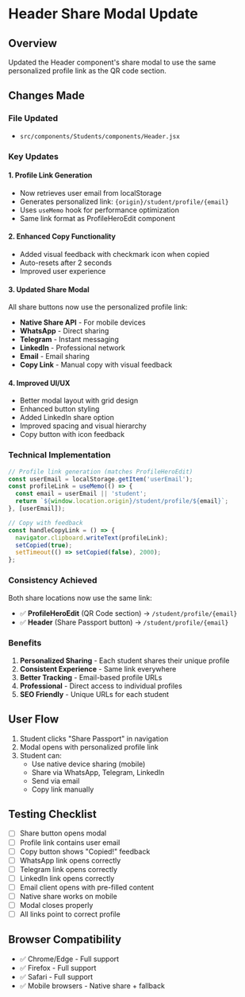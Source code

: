 # Header Share Modal Update

## Overview
Updated the Header component's share modal to use the same personalized profile link as the QR code section.

## Changes Made

### File Updated
- `src/components/Students/components/Header.jsx`

### Key Updates

#### 1. **Profile Link Generation**
- Now retrieves user email from localStorage
- Generates personalized link: `{origin}/student/profile/{email}`
- Uses `useMemo` hook for performance optimization
- Same link format as ProfileHeroEdit component

#### 2. **Enhanced Copy Functionality**
- Added visual feedback with checkmark icon when copied
- Auto-resets after 2 seconds
- Improved user experience

#### 3. **Updated Share Modal**
All share buttons now use the personalized profile link:
- **Native Share API** - For mobile devices
- **WhatsApp** - Direct sharing
- **Telegram** - Instant messaging
- **LinkedIn** - Professional network
- **Email** - Email sharing
- **Copy Link** - Manual copy with visual feedback

#### 4. **Improved UI/UX**
- Better modal layout with grid design
- Enhanced button styling
- Added LinkedIn share option
- Improved spacing and visual hierarchy
- Copy button with icon feedback

### Technical Implementation

```javascript
// Profile link generation (matches ProfileHeroEdit)
const userEmail = localStorage.getItem('userEmail');
const profileLink = useMemo(() => {
  const email = userEmail || 'student';
  return `${window.location.origin}/student/profile/${email}`;
}, [userEmail]);

// Copy with feedback
const handleCopyLink = () => {
  navigator.clipboard.writeText(profileLink);
  setCopied(true);
  setTimeout(() => setCopied(false), 2000);
};
```

### Consistency Achieved

Both share locations now use the same link:
- ✅ **ProfileHeroEdit** (QR Code section) → `/student/profile/{email}`
- ✅ **Header** (Share Passport button) → `/student/profile/{email}`

### Benefits

1. **Personalized Sharing** - Each student shares their unique profile
2. **Consistent Experience** - Same link everywhere
3. **Better Tracking** - Email-based profile URLs
4. **Professional** - Direct access to individual profiles
5. **SEO Friendly** - Unique URLs for each student

## User Flow

1. Student clicks "Share Passport" in navigation
2. Modal opens with personalized profile link
3. Student can:
   - Use native device sharing (mobile)
   - Share via WhatsApp, Telegram, LinkedIn
   - Send via email
   - Copy link manually

## Testing Checklist

- [ ] Share button opens modal
- [ ] Profile link contains user email
- [ ] Copy button shows "Copied!" feedback
- [ ] WhatsApp link opens correctly
- [ ] Telegram link opens correctly
- [ ] LinkedIn link opens correctly
- [ ] Email client opens with pre-filled content
- [ ] Native share works on mobile
- [ ] Modal closes properly
- [ ] All links point to correct profile

## Browser Compatibility

- ✅ Chrome/Edge - Full support
- ✅ Firefox - Full support
- ✅ Safari - Full support
- ✅ Mobile browsers - Native share + fallback

